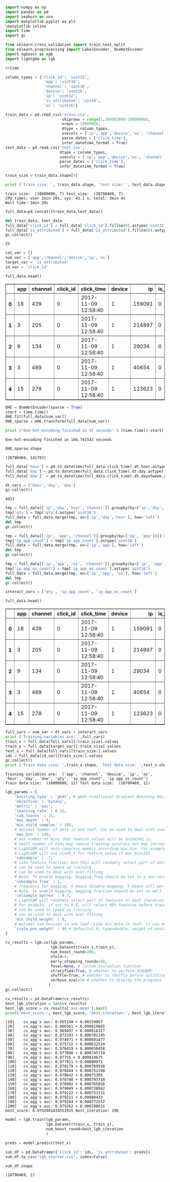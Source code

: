 

```python
import numpy as np
import pandas as pd
import seaborn as sns
import matplotlib.pyplot as plt
%matplotlib inline
import time
import gc
```


```python
from sklearn.cross_validation import train_test_split
from sklearn.preprocessing import LabelEncoder, OneHotEncoder
import xgboost as xgb
import lightgbm as lgb
```


```python
%%time

column_types = {'click_id': 'uint32',
                 'app': 'uint16',
                 'channel': 'uint16',
                 'device': 'uint16',
                 'ip': 'uint32',
                 'is_attributed': 'uint8',
                 'os': 'uint16'}

train_data = pd.read_csv('train.csv',
                         skiprows = range(1,184903890-10000000),
                         nrows = 10000000,
                         dtype = column_types,
                         usecols = ['ip','app','device','os', 'channel', 'click_time', 'is_attributed'],
                         parse_dates = ['click_time'],
                         infer_datetime_format = True)
test_data = pd.read_csv('test.csv',
                        dtype = column_types,
                        usecols = ['ip','app','device','os', 'channel', 'click_time', 'click_id'],
                        parse_dates = ['click_time'],
                        infer_datetime_format = True)

train_size = train_data.shape[0]

print ('train size: ', train_data.shape, 'test size: ', test_data.shape)
```

    train size:  (10000000, 7) test size:  (18790469, 7)
    CPU times: user 2min 20s, sys: 43.1 s, total: 3min 4s
    Wall time: 3min 20s



```python
full_data=pd.concat([train_data,test_data])
```


```python
del train_data, test_data
full_data['click_id'] = full_data['click_id'].fillna(0).astype('uint32')
full_data['is_attributed'] = full_data['is_attributed'].fillna(0).astype('uint8')
gc.collect()
```




    25




```python
cat_var = []
num_var = ['app','channel','device','ip','os']
target_var = 'is_attributed'
id_var = 'click_id'
```


```python
full_data.head()
```




<div>
<style scoped>
    .dataframe tbody tr th:only-of-type {
        vertical-align: middle;
    }

    .dataframe tbody tr th {
        vertical-align: top;
    }

    .dataframe thead th {
        text-align: right;
    }
</style>
<table border="1" class="dataframe">
  <thead>
    <tr style="text-align: right;">
      <th></th>
      <th>app</th>
      <th>channel</th>
      <th>click_id</th>
      <th>click_time</th>
      <th>device</th>
      <th>ip</th>
      <th>is_attributed</th>
      <th>os</th>
    </tr>
  </thead>
  <tbody>
    <tr>
      <th>0</th>
      <td>18</td>
      <td>439</td>
      <td>0</td>
      <td>2017-11-09 12:58:40</td>
      <td>1</td>
      <td>159091</td>
      <td>0</td>
      <td>13</td>
    </tr>
    <tr>
      <th>1</th>
      <td>3</td>
      <td>205</td>
      <td>0</td>
      <td>2017-11-09 12:58:40</td>
      <td>1</td>
      <td>214897</td>
      <td>0</td>
      <td>13</td>
    </tr>
    <tr>
      <th>2</th>
      <td>9</td>
      <td>134</td>
      <td>0</td>
      <td>2017-11-09 12:58:40</td>
      <td>1</td>
      <td>29034</td>
      <td>0</td>
      <td>19</td>
    </tr>
    <tr>
      <th>3</th>
      <td>3</td>
      <td>489</td>
      <td>0</td>
      <td>2017-11-09 12:58:40</td>
      <td>1</td>
      <td>40654</td>
      <td>0</td>
      <td>10</td>
    </tr>
    <tr>
      <th>4</th>
      <td>15</td>
      <td>278</td>
      <td>0</td>
      <td>2017-11-09 12:58:40</td>
      <td>1</td>
      <td>123623</td>
      <td>0</td>
      <td>53</td>
    </tr>
  </tbody>
</table>
</div>




```python
OHE = OneHotEncoder(sparse = True)
start = time.time()
OHE.fit(full_data[num_var])
OHE_sparse = OHE.transform(full_data[num_var])

print ('One-hot-encoding finished in %f seconds' % (time.time()-start))
```

    One-hot-encoding finished in 104.741543 seconds



```python
OHE_sparse.shape
```




    (28790469, 141783)




```python
full_data['hour'] = pd.to_datetime(full_data.click_time).dt.hour.astype('uint8')
full_data['day'] = pd.to_datetime(full_data.click_time).dt.day.astype('uint8')
full_data['dow']  = pd.to_datetime(full_data.click_time).dt.dayofweek.astype('uint8')

dt_vars = ['hour','day', 'dow']
gc.collect()
```




    4813




```python
tmp = full_data[['ip','day','hour','channel']].groupby(by=['ip','day','hour'])[['channel']].count().reset_index().rename(index=str, columns={'channel': 'qty'})
tmp['qty'] = tmp['qty'].astype('uint16')
full_data = full_data.merge(tmp, on=['ip','day','hour'], how='left')
del tmp
gc.collect()

tmp = full_data[['ip', 'app', 'channel']].groupby(by=['ip', 'app'])[['channel']].count().reset_index().rename(index=str, columns={'channel': 'ip_app_count'})
tmp['ip_app_count'] = tmp['ip_app_count'].astype('uint16')
full_data = full_data.merge(tmp, on=['ip','app'], how='left')
del tmp
gc.collect()

tmp = full_data[['ip','app', 'os', 'channel']].groupby(by=['ip', 'app', 'os'])[['channel']].count().reset_index().rename(index=str, columns={'channel': 'ip_app_os_count'})
tmp['ip_app_os_count'] = tmp['ip_app_os_count'].astype('uint16')
full_data = full_data.merge(tmp, on=['ip','app', 'os'], how='left')
del tmp
gc.collect()

interact_vars = ['qty', 'ip_app_count', 'ip_app_os_count']
```


```python
full_data.head()
```




<div>
<style scoped>
    .dataframe tbody tr th:only-of-type {
        vertical-align: middle;
    }

    .dataframe tbody tr th {
        vertical-align: top;
    }

    .dataframe thead th {
        text-align: right;
    }
</style>
<table border="1" class="dataframe">
  <thead>
    <tr style="text-align: right;">
      <th></th>
      <th>app</th>
      <th>channel</th>
      <th>click_id</th>
      <th>click_time</th>
      <th>device</th>
      <th>ip</th>
      <th>is_attributed</th>
      <th>os</th>
      <th>hour</th>
      <th>day</th>
      <th>dow</th>
      <th>ip_app_count</th>
      <th>ip_app_os_count</th>
      <th>qty</th>
    </tr>
  </thead>
  <tbody>
    <tr>
      <th>0</th>
      <td>18</td>
      <td>439</td>
      <td>0</td>
      <td>2017-11-09 12:58:40</td>
      <td>1</td>
      <td>159091</td>
      <td>0</td>
      <td>13</td>
      <td>12</td>
      <td>9</td>
      <td>3</td>
      <td>5</td>
      <td>2</td>
      <td>5</td>
    </tr>
    <tr>
      <th>1</th>
      <td>3</td>
      <td>205</td>
      <td>0</td>
      <td>2017-11-09 12:58:40</td>
      <td>1</td>
      <td>214897</td>
      <td>0</td>
      <td>13</td>
      <td>12</td>
      <td>9</td>
      <td>3</td>
      <td>10</td>
      <td>3</td>
      <td>12</td>
    </tr>
    <tr>
      <th>2</th>
      <td>9</td>
      <td>134</td>
      <td>0</td>
      <td>2017-11-09 12:58:40</td>
      <td>1</td>
      <td>29034</td>
      <td>0</td>
      <td>19</td>
      <td>12</td>
      <td>9</td>
      <td>3</td>
      <td>77</td>
      <td>36</td>
      <td>1</td>
    </tr>
    <tr>
      <th>3</th>
      <td>3</td>
      <td>489</td>
      <td>0</td>
      <td>2017-11-09 12:58:40</td>
      <td>1</td>
      <td>40654</td>
      <td>0</td>
      <td>10</td>
      <td>12</td>
      <td>9</td>
      <td>3</td>
      <td>478</td>
      <td>28</td>
      <td>13</td>
    </tr>
    <tr>
      <th>4</th>
      <td>15</td>
      <td>278</td>
      <td>0</td>
      <td>2017-11-09 12:58:40</td>
      <td>1</td>
      <td>123623</td>
      <td>0</td>
      <td>53</td>
      <td>12</td>
      <td>9</td>
      <td>3</td>
      <td>259</td>
      <td>5</td>
      <td>16</td>
    </tr>
  </tbody>
</table>
</div>




```python
full_vars = num_var + dt_vars + interact_vars
print ('Training variables are: ',full_vars)
train_x = full_data[full_vars][:train_size].values
train_y = full_data[target_var][:train_size].values
test_x = full_data[full_vars][train_size:].values
ids = full_data[id_var][train_size:].values
gc.collect()
print ('Train data size: ',train_x.shape, 'Test data size: ',test_x.shape)
```

    Training variables are:  ['app', 'channel', 'device', 'ip', 'os', 'hour', 'day', 'dow', 'qty', 'ip_app_count', 'ip_app_os_count']
    Train data size:  (10000000, 11) Test data size:  (18790469, 11)



```python
lgb_params = {
    'boosting_type' : 'gbdt', # gbdt:traditional Gradient Boosting Decision Tree; rf: Random Forest
    'objective' : 'binary',
    'metric' : 'auc',
    'learning_rate' : 0.15,
    'num_leaves' : 15,
    'max_depth' : 4,
    'min_child_samples' : 100,
    # minimal number of data in one leaf. Can be used to deal with over-fitting
    'max_bin' : 100,
    # max number of bins that feature values will be bucketed in. 
    # Small number of bins may reduce training accuracy but may increase general power (deal with over-fitting)
    # LightGBM will auto compress memory according max_bin. For example, 
    # LightGBM will use uint8_t for feature value if max_bin=255
    'subsample' : .7,
    # like feature_fraction, but this will randomly select part of data without resampling
    # can be used to speed up training
    # can be used to deal with over-fitting
    # Note: To enable bagging, bagging_freq should be set to a non zero value as well
    'subsample_freq' : 1,
    # frequency for bagging, 0 means disable bagging. k means will perform bagging at every k iteration
    # Note: to enable bagging, bagging_fraction should be set as well
    'colsample_bytree' : 0.7,
    # LightGBM will randomly select part of features on each iteration if feature_fraction smaller than 1.0. 
    # For example, if set to 0.8, will select 80% features before training each tree
    # can be used to speed up training
    # can be used to deal with over-fitting
    'min_child_weight' : 0, 
    # minimal sum hessian in one leaf. Like min_data_in_leaf, it can be used to deal with over-fitting
    'scale_pos_weight' : 99 # default=1.0, type=double, weight of positive class in binary classification task
}

cv_results = lgb.cv(lgb_params,
                    lgb.Dataset(train_x,train_y),
                    num_boost_round=200,
                    nfold=4,
                    early_stopping_rounds=50,
                    feval=None, # custom evaluation function
                    stratified=True, # whether to perform 分层抽样
                    shuffle=True, # whether to shuffle before splitting data
                    verbose_eval=10 # whether to display the progress
                   ) 
gc.collect()

cv_results = pd.DataFrame(cv_results)
best_lgb_iteration = len(cv_results)
best_lgb_score = cv_results['auc-mean'].max()
print('best_score:', best_lgb_score, 'best_iteration:', best_lgb_iteration)
```

    [10]	cv_agg's auc: 0.955194 + 0.00359067
    [20]	cv_agg's auc: 0.966561 + 0.000919665
    [30]	cv_agg's auc: 0.969497 + 0.000816327
    [40]	cv_agg's auc: 0.972193 + 0.000701245
    [50]	cv_agg's auc: 0.974471 + 0.000601477
    [60]	cv_agg's auc: 0.975722 + 0.000632524
    [70]	cv_agg's auc: 0.976419 + 0.000650458
    [80]	cv_agg's auc: 0.977098 + 0.000745719
    [90]	cv_agg's auc: 0.97755 + 0.000818675
    [100]	cv_agg's auc: 0.977911 + 0.00090971
    [110]	cv_agg's auc: 0.978179 + 0.000769916
    [120]	cv_agg's auc: 0.978444 + 0.000752198
    [130]	cv_agg's auc: 0.978642 + 0.00075305
    [140]	cv_agg's auc: 0.978788 + 0.000703718
    [150]	cv_agg's auc: 0.978902 + 0.000765816
    [160]	cv_agg's auc: 0.979049 + 0.000728942
    [170]	cv_agg's auc: 0.979122 + 0.000753131
    [180]	cv_agg's auc: 0.979211 + 0.00080433
    [190]	cv_agg's auc: 0.979264 + 0.000772557
    [200]	cv_agg's auc: 0.979262 + 0.000780631
    best_score: 0.9792841834551915 best_iteration: 198



```python
model = lgb.train(lgb_params,
                  lgb.Dataset(train_x, train_y),
                  num_boost_round=best_lgb_iteration
                  )

preds = model.predict(test_x)

sub_df = pd.DataFrame({'click_id': ids, 'is_attributed': preds})
sub_df.to_csv("lgb_starter.csv", index=False)
```


```python
sub_df.shape
```




    (18790469, 2)


